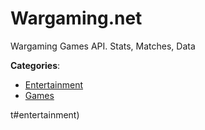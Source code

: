 # Wargaming.net


Wargaming Games API. Stats, Matches, Data



**Categories**:
- [Entertainment](https://github.com/apis-list/apis-list#entertainment)
- [Games](https://github.com/apis-list/apis-list#games)



t#entertainment)






